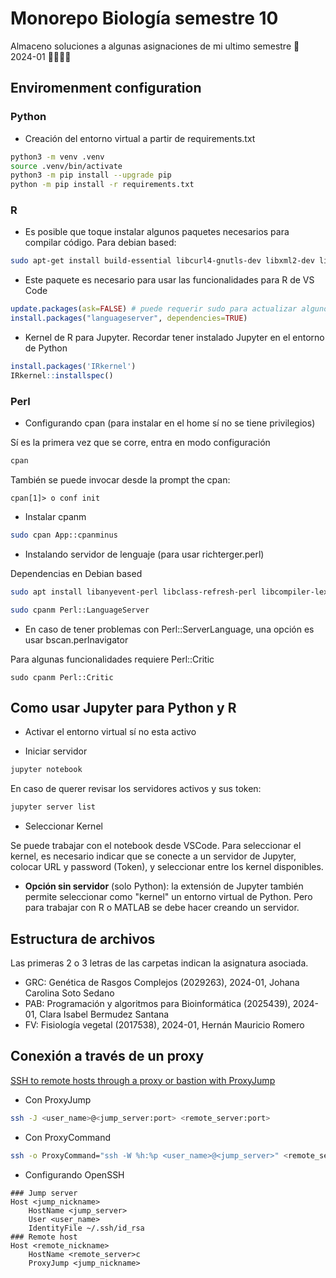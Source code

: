 # Monorepo Biología semestre 10


Almaceno soluciones a algunas asignaciones de mi ultimo semestre 🥳 2024-01 🎉✨✨✨


## Enviromenment configuration

### Python

- Creación del entorno virtual a partir de requirements.txt

```bash
python3 -m venv .venv
source .venv/bin/activate
python3 -m pip install --upgrade pip
python -m pip install -r requirements.txt
```

### R

- Es posible que toque instalar algunos paquetes necesarios para compilar código. Para debian based:

```bash
sudo apt-get install build-essential libcurl4-gnutls-dev libxml2-dev libssl-dev
```

- Este paquete es necesario para usar las funcionalidades para R de VS Code

```R
update.packages(ask=FALSE) # puede requerir sudo para actualizar algunos paquetes
install.packages("languageserver", dependencies=TRUE)
```

- Kernel de R para Jupyter. Recordar tener instalado Jupyter en el entorno de Python

```R
install.packages('IRkernel')
IRkernel::installspec()
```

### Perl

- Configurando cpan (para instalar en el home sí no se tiene privilegios)

Sí es la primera vez que se corre, entra en modo configuración

```Bash
cpan
```
También se puede invocar desde la prompt the cpan:

```cpan
cpan[1]> o conf init
```

- Instalar cpanm

```bash
sudo cpan App::cpanminus
```

- Instalando servidor de lenguaje (para usar richterger.perl)

Dependencias en Debian based

```bash
sudo apt install libanyevent-perl libclass-refresh-perl libcompiler-lexer-perl libdata-dump-perl libio-aio-perl libjson-perl libmoose-perl libpadwalker-perl libscalar-list-utils-perlx libcoro-perl
```

```bash
sudo cpanm Perl::LanguageServer
```
- En caso de tener problemas con Perl::ServerLanguage, una opción es usar bscan.perlnavigator

Para algunas funcionalidades requiere Perl::Critic

```
sudo cpanm Perl::Critic
```

## Como usar Jupyter para Python y R

- Activar el entorno virtual sí no esta activo

- Iniciar servidor 

```bash
jupyter notebook
```

En caso de querer revisar los servidores activos y sus token:

```bash
jupyter server list
```

- Seleccionar Kernel

Se puede trabajar con el notebook desde VSCode. Para seleccionar el kernel, es necesario indicar que se conecte a un servidor de Jupyter, colocar URL y password (Token), y seleccionar entre los kernel disponibles.

- __Opción sin servidor__ (solo Python): la extensión de Jupyter también permite seleccionar como "kernel" un entorno virtual de Python. Pero para trabajar con R o MATLAB se debe hacer creando un servidor.

## Estructura de archivos

Las primeras 2 o 3 letras de las carpetas indican la asignatura asociada.

- GRC: Genética de Rasgos Complejos (2029263), 2024-01, Johana Carolina Soto Sedano
- PAB: Programación y algoritmos para Bioinformática (2025439), 2024-01, Clara Isabel Bermudez Santana
- FV: Fisiología vegetal (2017538), 2024-01, Hernán Mauricio Romero

## Conexión a través de un proxy

[SSH to remote hosts through a proxy or bastion with ProxyJump](https://www.redhat.com/sysadmin/ssh-proxy-bastion-proxyjump)


- Con ProxyJump

```bash
ssh -J <user_name>@<jump_server:port> <remote_server:port>
```

- Con ProxyCommand

```bash
ssh -o ProxyCommand="ssh -W %h:%p <user_name>@<jump_server>" <remote_server>
```

- Configurando OpenSSH

```
### Jump server
Host <jump_nickname>
    HostName <jump_server>
    User <user_name>
    IdentityFile ~/.ssh/id_rsa
### Remote host
Host <remote_nickname>
    HostName <remote_server>c
    ProxyJump <jump_nickname>
```
